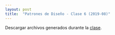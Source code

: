 ```yaml
---
layout: post
title:  "Patrones de Diseño - Clase 6 (2019-08)"
---
```


Descargar archivos generados durante la [clase].

[clase]: /assets/201908PdD-c6.zip
